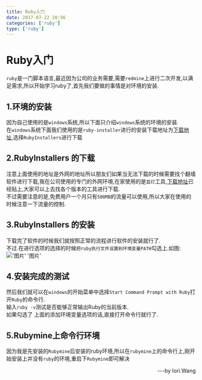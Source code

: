```yaml
---
title: Ruby入门
date: 2017-07-22 20:56
categories: ['ruby']
type: ['ruby']
---
```

# Ruby入门
`ruby`是一门脚本语言,最近因为公司的业务需要,需要`redmine`上进行二次开发,以满足需求,所以开始学习ruby了,首先我们要做的事情是对环境的安装.
## 1.环境的安装
因为自己使用的是`windows`系统,所以下面只介绍`windows`系统的环境的安装.<br>
在`windows`系统下面我们使用的是`ruby-installer`进行的安装下载地址为[下载地址](https://rubyinstaller.org/downloads/),选择`RubyInstallers`进行下载
## 2.RubyInstallers 的下载
注意上面使用的地址是外网的地址所以朋友们如果当无法下载的时候需要找个翻墙软件进行下载,我在公司使用的专门的外网环境,在家使用的是`蓝灯`工具,[下载地址](http://pan.baidu.com/s/1kVyuYt5)已经贴上,大家可以上去找各个版本的工具进行下载.<br>
不过需要注意的是,免费用户一个月只有`500MB`的流量可以使用,所以大家在使用的时候注意一下流量的控制.

## 3.RubyInstallers 的安装
下载完了软件的时候我们就按照正常的流程进行软件的安装就行了.<br>
不过.在进行选项的选择的时候`把ruby执行文件设置到环境变量PATH`勾选上.如图:
!['图片' '图片'](http://hi.csdn.net/attachment/201102/24/0_129852361586R1.gif)
## 4.安装完成的测试
然后我们就可以在`windows`的开始菜单中选择`Start Command Prompt with Ruby`打开`Ruby`的命令行.<br>
输入`ruby -v`测试是否能够正常输出Ruby的当前版本.<br>
如果勾选了 上面的添加环境变量选项的话,直接打开命令行就行了.

## 5.Rubymine上命令行环境
因为我是先安装的`Rubymine`后安装的ruby环境,所以在`rubymine`上的命令行上,刚开始安装上并没有`ruby`的环境,重启下`Rubymine`即可解决
<p align=right>---by  lori.Wang</p>